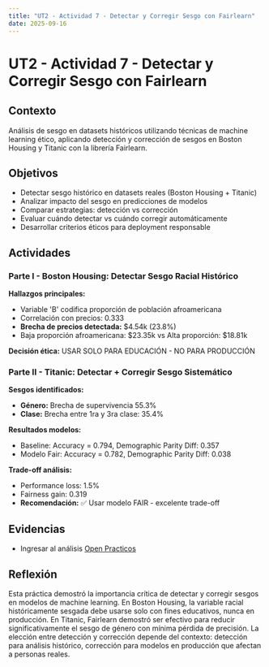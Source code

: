 ```yaml
---
title: "UT2 - Actividad 7 - Detectar y Corregir Sesgo con Fairlearn"
date: 2025-09-16
---
```


# UT2 - Actividad 7 - Detectar y Corregir Sesgo con Fairlearn

## Contexto

Análisis de sesgo en datasets históricos utilizando técnicas de machine learning ético, aplicando detección y corrección de sesgos en Boston Housing y Titanic con la librería Fairlearn.

## Objetivos

- Detectar sesgo histórico en datasets reales (Boston Housing + Titanic)
- Analizar impacto del sesgo en predicciones de modelos
- Comparar estrategias: detección vs corrección
- Evaluar cuándo detectar vs cuándo corregir automáticamente
- Desarrollar criterios éticos para deployment responsable

## Actividades

### Parte I - Boston Housing: Detectar Sesgo Racial Histórico

**Hallazgos principales:**

- Variable 'B' codifica proporción de población afroamericana
- Correlación con precios: 0.333
- **Brecha de precios detectada:** $4.54k (23.8%)
- Baja proporción afroamericana: $23.35k vs Alta proporción: $18.81k

**Decisión ética:** USAR SOLO PARA EDUCACIÓN - NO PARA PRODUCCIÓN

### Parte II - Titanic: Detectar + Corregir Sesgo Sistemático

**Sesgos identificados:**

- **Género:** Brecha de supervivencia 55.3%
- **Clase:** Brecha entre 1ra y 3ra clase: 35.4%

**Resultados modelos:**

- Baseline: Accuracy = 0.794, Demographic Parity Diff: 0.357
- Modelo Fair: Accuracy = 0.782, Demographic Parity Diff: 0.038

**Trade-off análisis:**

- Performance loss: 1.5%
- Fairness gain: 0.319
- **Recomendación:** ✅ Usar modelo FAIR - excelente trade-off

## Evidencias

- Ingresar al análisis [Open Practicos](../Practicos/Practico7.ipynb)

## Reflexión

Esta práctica demostró la importancia crítica de detectar y corregir sesgos en modelos de machine learning. En Boston Housing, la variable racial históricamente sesgada debe usarse solo con fines educativos, nunca en producción. En Titanic, Fairlearn demostró ser efectivo para reducir significativamente el sesgo de género con mínima pérdida de precisión. La elección entre detección y corrección depende del contexto: detección para análisis histórico, corrección para modelos en producción que afectan a personas reales.
